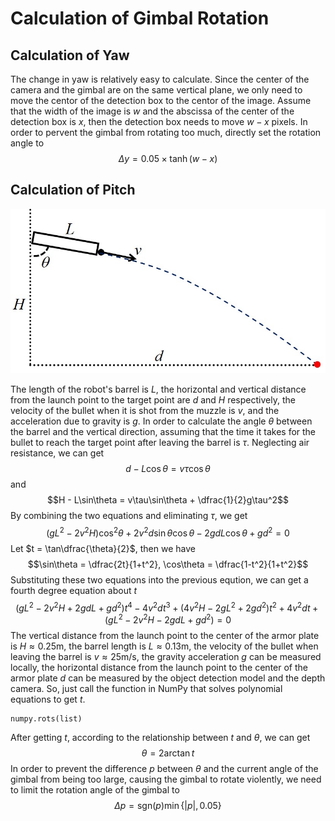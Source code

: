 # Calculation of Gimbal Rotation

## Calculation of Yaw

The change in yaw is relatively easy to calculate. Since the center of the camera and the gimbal are on the same vertical plane, we only need to move the centor of the detection box to the centor of the image. Assume that the width of the image is $w$ and the abscissa of the center of the detection box is $x$, then the detection box needs to move $w-x$ pixels. In order to pervent the gimbal from rotating too much, directly set the rotation angle to $$\Delta y = 0.05\times\tanh\left(w - x\right)$$

## Calculation of Pitch

![oblique throwing motion](shoot.jpg)

The length of the robot's barrel is $L$, the horizontal and vertical distance from the launch point to the target point are $d$ and $H$ respectively, the velocity of the bullet when it is shot from the muzzle is $v$, and the acceleration due to gravity is $g$. In order to calculate the angle $\theta$ between the barrel and the vertical direction, assuming that the time it takes for the bullet to reach the target point after leaving the barrel is $\tau$. Neglecting air resistance, we can get $$d - L\cos\theta = v\tau\cos\theta$$ and $$H - L\sin\theta = v\tau\sin\theta + \dfrac{1}{2}g\tau^2$$ By combining the two equations and eliminating $\tau$, we get $$\left(gL^2 - 2v^2H\right)\cos^2\theta + 2v^2d\sin\theta\cos\theta - 2gdL\cos\theta + gd^2 = 0$$ Let $t = \tan\dfrac{\theta}{2}$, then we have $$\sin\theta = \dfrac{2t}{1+t^2}, \cos\theta = \dfrac{1-t^2}{1+t^2}$$ Substituting these two equations into the previous eqution, we can get a fourth degree equation about $t$ $$\left(gL^2 - 2v^2H + 2gdL + gd^2\right)t^4 - 4v^2dt^3 + \left(4v^2H - 2gL^2 + 2gd^2\right)t^2 + 4v^2dt + \left(gL^2 - 2v^2H - 2gdL + gd^2\right) = 0$$ The vertical distance from the launch point to the center of the armor plate is $H \approx 0.25\mathrm m$, the barrel length is $L \approx 0.13\mathrm m$, the velocity of the bullet when leaving the barrel is $v \approx 25\mathrm{m/s}$, the gravity acceleration $g$ can be measured locally, the horizontal distance from the launch point to the center of the armor plate $d$ can be measured by the object detection model and the depth camera. So, just call the function in NumPy that solves polynomial equations to get $t$.

```
numpy.rots(list)
```

After getting $t$, according to the relationship between $t$ and $\theta$, we can get $$\theta = 2\arctan t$$ In order to prevent the difference $p$ between $\theta$ and the current angle of the gimbal from being too large, causing the gimbal to rotate violently, we need to limit the rotation angle of the gimbal to $$\Delta p = \mathrm{sgn}\left(p\right)\min\lbrace|p|, 0.05\rbrace$$
